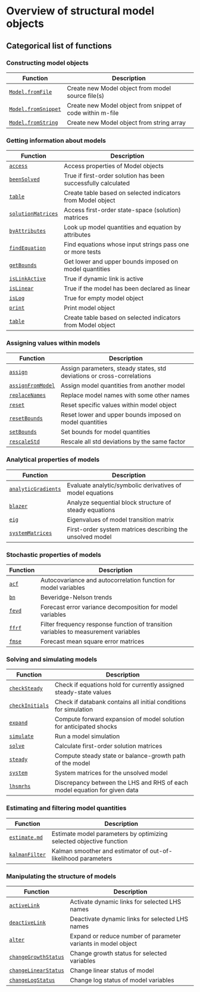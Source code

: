 
# Overview of structural model objects


## Categorical list of functions 


### Constructing model objects 

Function | Description 
---|---
[`Model.fromFile`](fromFile.md) | Create new Model object from model source file(s)
[`Model.fromSnippet`](fromSnippet.md) | Create new Model object from snippet of code within m-file
[`Model.fromString`](fromString.md) | Create new Model object from string array


### Getting information about models

Function | Description 
---|---
[`access`](access.md) | Access properties of Model objects
[`beenSolved`](beenSolved.md) | True if first-order solution has been successfully calculated
[`table`](table.md) | Create table based on selected indicators from Model object
[`solutionMatrices`](solutionMatrices.md) | Access first-order state-space (solution) matrices
[`byAttributes`](byAttributes.md) | Look up model quantities and equation by attributes
[`findEquation`](findEquation.md) | Find equations whose input strings pass one or more tests
[`getBounds`](getBounds.md) | Get lower and upper bounds imposed on model quantities
[`isLinkActive`](isLinkActive.md) | True if dynamic link is active
[`isLinear`](isLinear.md) | True if the model has been declared as linear
[`isLog`](isLog.md) | True for empty model object
[`print`](print.md) | Print model object
[`table`](table.md) | Create table based on selected indicators from Model object


### Assigning values within models

Function | Description 
---|---
[`assign`](assign.md) | Assign parameters, steady states, std deviations or cross-correlations
[`assignFromModel`](assignFromModel.md) | Assign model quantities from another model
[`replaceNames`](replaceNames.md) | Replace model names with some other names
[`reset`](reset.md) | Reset specific values within model object
[`resetBounds`](resetBounds.md) | Reset lower and upper bounds imposed on model quantities
[`setBounds`](setBounds.md) | Set bounds for model quantities
[`rescaleStd`](rescaleStd.md) | Rescale all std deviations by the same factor


### Analytical properties of models

Function | Description 
---|---
[`analyticGradients`](analyticGradients.md) | Evaluate analytic/symbolic derivatives of model equations
[`blazer`](blazer.md) | Analyze sequential block structure of steady equations
[`eig`](eig.md) | Eigenvalues of model transition matrix
[`systemMatrices`](systemMatrices.md) | First-order system matrices describing the unsolved model



### Stochastic properties of models

Function | Description 
---|---
[`acf`](acf.md) | Autocovariance and autocorrelation function for model variables
[`bn`](bn.md) | Beveridge-Nelson trends
[`fevd`](fevd.md) | Forecast error variance decomposition for model variables
[`ffrf`](ffrf.md) | Filter frequency response function of transition variables to measurement variables
[`fmse`](fmse.md) | Forecast mean square error matrices


### Solving and simulating models 

Function | Description 
---|---
[`checkSteady`](checkSteady.md) | Check if equations hold for currently assigned steady-state values
[`checkInitials`](checkInitials.md) | Check if databank contains all initial conditions for simulation
[`expand`](expand.md) | Compute forward expansion of model solution for anticipated shocks
[`simulate`](simulate.md) | Run a model simulation
[`solve`](solve.md) | Calculate first-order solution matrices
[`steady`](steady.md) | Compute steady state or balance-growth path of the model
[`system`](system.md) | System matrices for the unsolved model
[`lhsmrhs`](lhsmrhs.md) | Discrepancy between the LHS and RHS of each model equation for given data


### Estimating and filtering model quantities

Function | Description 
---|---
[`estimate.md`](estimate.md) | Estimate model parameters by optimizing selected objective function
[`kalmanFilter`](kalmanFilter.md) | Kalman smoother and estimator of out-of-likelihood parameters


### Manipulating the structure of models

Function | Description 
---|---
[`activeLink`](activateLink.md) | Activate dynamic links for selected LHS names
[`deactiveLink`](deactivateLink.md) | Deactivate dynamic links for selected LHS names
[`alter`](alter.md) | Expand or reduce number of parameter variants in model object
[`changeGrowthStatus`](changeGrowthStatus.md) | Change growth status for selected variables
[`changeLinearStatus`](changeLinearStatus.md) | Change linear status of model
[`changeLogStatus`](changeLogStatus.md) | Change log status of model variables


